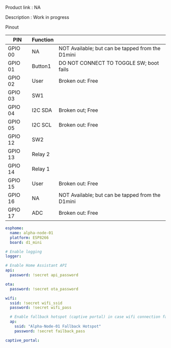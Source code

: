 Product link : NA

Description : Work in progress 

Pinout

|PIN|Function||
|--- |--- |--- |
|GPIO 00|NA|NOT Available; but can be tapped from the D1mini|
|GPIO 01|Button1|DO NOT CONNECT TO TOGGLE SW; boot fails|
|GPIO 02|User|Broken out: Free|
|GPIO 03|SW1||
|GPIO 04|I2C SDA|Broken out; Free|
|GPIO 05|I2C SCL|Broken out: Free|
|GPIO 12|SW2||
|GPIO 13|Relay 2||
|GPIO 14|Relay 1||
|GPIO 15|User|Broken out: Free|
|GPIO 16|NA|NOT Available; but can be tapped from the D1mini|
|GPIO 17|ADC|Broken out: Free|


```yaml
esphome:
  name: alpha-node-01
  platform: ESP8266
  board: d1_mini

# Enable logging
logger:

# Enable Home Assistant API
api:
  password: !secret api_password

ota:
  password: !secret ota_password

wifi:
  ssid: !secret wifi_ssid
  password: !secret wifi_pass

  # Enable fallback hotspot (captive portal) in case wifi connection fails
  ap:
    ssid: "Alpha-Node-01 Fallback Hotspot"
    password: !secret failback_pass

captive_portal:

```
